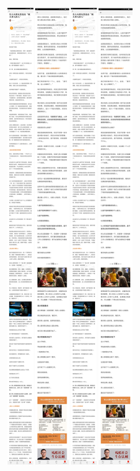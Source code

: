 ![](../../images/2017年03月/GX0321-怎么从朋友里选出“做大事儿的人”.jpg)
![](../../images/2017年03月/GX0321-怎么从朋友里选出“做大事儿的人”2.jpg)
![](../../images/2017年03月/GX0321-怎么从朋友里选出“做大事儿的人”.jpg)
![](../../images/2017年03月/GX0321-怎么从朋友里选出“做大事儿的人”2.jpg)
